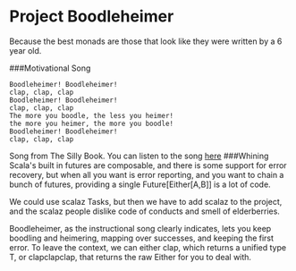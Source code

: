 # Project Boodleheimer

Because the best monads are those that look like they were written by a 6 year old.

###Motivational Song
```
Boodleheimer! Boodleheimer!
clap, clap, clap
Boodleheimer! Boodleheimer!
clap, clap, clap
The more you boodle, the less you heimer!
the more you heimer, the more you boodle!
Boodleheimer! Boodleheimer!
clap, clap, clap
```

Song from The Silly Book. You can listen to the song [here](https://www.youtube.com/watch?v=eBNvM3VdIKo)
###Whining
Scala's built in futures are composable, and there is some support for error recovery, but when all you want is error reporting,
and you want to chain a bunch of futures, providing a single Future[Either[A,B]] is a lot of code.

We could use scalaz Tasks, but then we have to add scalaz to the project, and the scalaz people dislike code of conducts
and smell of elderberries.

Boodleheimer, as the instructional song clearly indicates, lets you keep boodling and heimering, mapping over successes,
and keeping the first error. To leave the context, we can either clap, which returns a unified type T, or clapclapclap, that
returns the raw Either for you to deal with.
